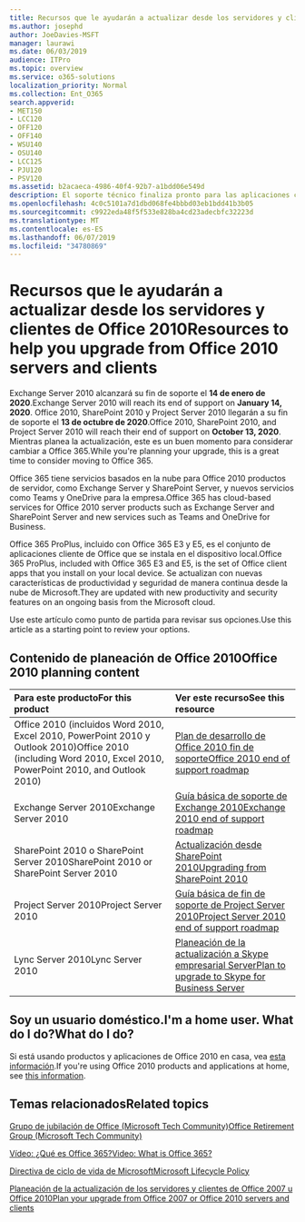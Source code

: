 ```yaml
---
title: Recursos que le ayudarán a actualizar desde los servidores y clientes de Office 2010
ms.author: josephd
author: JoeDavies-MSFT
manager: laurawi
ms.date: 06/03/2019
audience: ITPro
ms.topic: overview
ms.service: o365-solutions
localization_priority: Normal
ms.collection: Ent_O365
search.appverid:
- MET150
- LCC120
- OFF120
- OFF140
- WSU140
- OSU140
- LCC125
- PJU120
- PSV120
ms.assetid: b2acaeca-4986-40f4-92b7-a1bdd06e549d
description: El soporte técnico finaliza pronto para las aplicaciones cliente y servidores de Office 2010, y los contratos de soporte personalizados no están disponibles. Use este artículo para empezar a planear la actualización ahora.
ms.openlocfilehash: 4c0c5101a7d1dbd068fe4bbbd03eb1bdd41b3b05
ms.sourcegitcommit: c9922eda48f5f533e828ba4cd23adecbfc32223d
ms.translationtype: MT
ms.contentlocale: es-ES
ms.lasthandoff: 06/07/2019
ms.locfileid: "34780869"
---
```

# <a name="resources-to-help-you-upgrade-from-office-2010-servers-and-clients"></a><span data-ttu-id="9029b-104">Recursos que le ayudarán a actualizar desde los servidores y clientes de Office 2010</span><span class="sxs-lookup"><span data-stu-id="9029b-104">Resources to help you upgrade from Office 2010 servers and clients</span></span>

<span data-ttu-id="9029b-105">Exchange Server 2010 alcanzará su fin de soporte el **14 de enero de 2020**.</span><span class="sxs-lookup"><span data-stu-id="9029b-105">Exchange Server 2010 will reach its end of support on **January 14, 2020**.</span></span> <span data-ttu-id="9029b-106">Office 2010, SharePoint 2010 y Project Server 2010 llegarán a su fin de soporte el **13 de octubre de 2020**.</span><span class="sxs-lookup"><span data-stu-id="9029b-106">Office 2010, SharePoint 2010, and Project Server 2010 will reach their end of support on **October 13, 2020**.</span></span> <span data-ttu-id="9029b-107">Mientras planea la actualización, este es un buen momento para considerar cambiar a Office 365.</span><span class="sxs-lookup"><span data-stu-id="9029b-107">While you're planning your upgrade, this is a great time to consider moving to Office 365.</span></span> 

<span data-ttu-id="9029b-108">Office 365 tiene servicios basados en la nube para Office 2010 productos de servidor, como Exchange Server y SharePoint Server, y nuevos servicios como Teams y OneDrive para la empresa.</span><span class="sxs-lookup"><span data-stu-id="9029b-108">Office 365 has cloud-based services for Office 2010 server products such as Exchange Server and SharePoint Server and new services such as Teams and OneDrive for Business.</span></span> 

<span data-ttu-id="9029b-109">Office 365 ProPlus, incluido con Office 365 E3 y E5, es el conjunto de aplicaciones cliente de Office que se instala en el dispositivo local.</span><span class="sxs-lookup"><span data-stu-id="9029b-109">Office 365 ProPlus, included with Office 365 E3 and E5, is the set of Office client apps that you install on your local device.</span></span> <span data-ttu-id="9029b-110">Se actualizan con nuevas características de productividad y seguridad de manera continua desde la nube de Microsoft.</span><span class="sxs-lookup"><span data-stu-id="9029b-110">They are updated with new productivity and security features on an ongoing basis from the Microsoft cloud.</span></span>

<span data-ttu-id="9029b-111">Use este artículo como punto de partida para revisar sus opciones.</span><span class="sxs-lookup"><span data-stu-id="9029b-111">Use this article as a starting point to review your options.</span></span>
      
## <a name="office-2010-planning-content"></a><span data-ttu-id="9029b-112">Contenido de planeación de Office 2010</span><span class="sxs-lookup"><span data-stu-id="9029b-112">Office 2010 planning content</span></span>
  
|<span data-ttu-id="9029b-113">**Para este producto**</span><span class="sxs-lookup"><span data-stu-id="9029b-113">**For this product**</span></span>|<span data-ttu-id="9029b-114">**Ver este recurso**</span><span class="sxs-lookup"><span data-stu-id="9029b-114">**See this resource**</span></span>|
|:-----|:-----|
|<span data-ttu-id="9029b-115">Office 2010 (incluidos Word 2010, Excel 2010, PowerPoint 2010 y Outlook 2010)</span><span class="sxs-lookup"><span data-stu-id="9029b-115">Office 2010 (including Word 2010, Excel 2010, PowerPoint 2010, and Outlook 2010)</span></span>  <br/> |[<span data-ttu-id="9029b-116">Plan de desarrollo de Office 2010 fin de soporte</span><span class="sxs-lookup"><span data-stu-id="9029b-116">Office 2010 end of support roadmap</span></span>](https://docs.microsoft.com/DeployOffice/office-2010-end-support-roadmap) <br/> |
|<span data-ttu-id="9029b-117">Exchange Server 2010</span><span class="sxs-lookup"><span data-stu-id="9029b-117">Exchange Server 2010</span></span>  <br/> |[<span data-ttu-id="9029b-118">Guía básica de soporte de Exchange 2010</span><span class="sxs-lookup"><span data-stu-id="9029b-118">Exchange 2010 end of support roadmap</span></span>](exchange-2010-end-of-support.md) <br/> |
|<span data-ttu-id="9029b-119">SharePoint 2010 o SharePoint Server 2010</span><span class="sxs-lookup"><span data-stu-id="9029b-119">SharePoint 2010 or SharePoint Server 2010</span></span>  <br/> |[<span data-ttu-id="9029b-120">Actualización desde SharePoint 2010</span><span class="sxs-lookup"><span data-stu-id="9029b-120">Upgrading from SharePoint 2010</span></span>](upgrade-from-sharepoint-2010.md) <br/> |
|<span data-ttu-id="9029b-121">Project Server 2010</span><span class="sxs-lookup"><span data-stu-id="9029b-121">Project Server 2010</span></span> <br/> | [<span data-ttu-id="9029b-122">Guía básica de fin de soporte de Project Server 2010</span><span class="sxs-lookup"><span data-stu-id="9029b-122">Project Server 2010 end of support roadmap</span></span>](project-server-2010-end-of-support.md) <br/> |
|<span data-ttu-id="9029b-123">Lync Server 2010</span><span class="sxs-lookup"><span data-stu-id="9029b-123">Lync Server 2010</span></span> <br/> | [<span data-ttu-id="9029b-124">Planeación de la actualización a Skype empresarial Server</span><span class="sxs-lookup"><span data-stu-id="9029b-124">Plan to upgrade to Skype for Business Server</span></span>](https://docs.microsoft.com/skypeforbusiness/plan-your-deployment/upgrade) <br/> |
    
## <a name="im-a-home-user-what-do-i-do"></a><span data-ttu-id="9029b-125">Soy un usuario doméstico.</span><span class="sxs-lookup"><span data-stu-id="9029b-125">I'm a home user.</span></span> <span data-ttu-id="9029b-126">What do I do?</span><span class="sxs-lookup"><span data-stu-id="9029b-126">What do I do?</span></span>

<span data-ttu-id="9029b-127">Si está usando productos y aplicaciones de Office 2010 en casa, vea [esta información](plan-upgrade-previous-versions-office.md#im-a-home-user-what-do-i-do).</span><span class="sxs-lookup"><span data-stu-id="9029b-127">If you're using Office 2010 products and applications at home, see [this information](plan-upgrade-previous-versions-office.md#im-a-home-user-what-do-i-do).</span></span>

## <a name="related-topics"></a><span data-ttu-id="9029b-128">Temas relacionados</span><span class="sxs-lookup"><span data-stu-id="9029b-128">Related topics</span></span>

[<span data-ttu-id="9029b-129">Grupo de jubilación de Office (Microsoft Tech Community)</span><span class="sxs-lookup"><span data-stu-id="9029b-129">Office Retirement Group (Microsoft Tech Community)</span></span>](https://go.microsoft.com/fwlink/?linkid=842065)
  
[<span data-ttu-id="9029b-130">Vídeo: ¿Qué es Office 365?</span><span class="sxs-lookup"><span data-stu-id="9029b-130">Video: What is Office 365?</span></span>](https://support.office.com/article/847caf12-2589-452c-8aca-1c009797678b.aspx)
  
[<span data-ttu-id="9029b-131">Directiva de ciclo de vida de Microsoft</span><span class="sxs-lookup"><span data-stu-id="9029b-131">Microsoft Lifecycle Policy</span></span>](https://go.microsoft.com/fwlink/?linkid=865200)

[<span data-ttu-id="9029b-132">Planeación de la actualización de los servidores y clientes de Office 2007 u Office 2010</span><span class="sxs-lookup"><span data-stu-id="9029b-132">Plan your upgrade from Office 2007 or Office 2010 servers and clients</span></span>](plan-upgrade-previous-versions-office.md)

